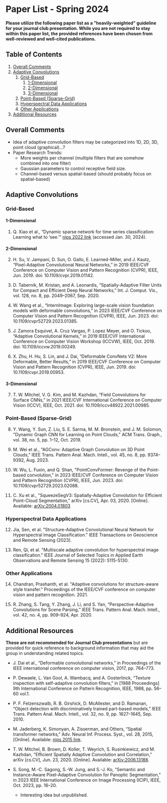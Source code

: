 # Paper List - Spring 2024
**Please utilize the following paper list as a "heavily-weighted" guideline for your journal club presentation. While you are not required to stay within this paper list, the provided references have been chosen from well-reviewed and well-cited publications.**

## Table of Contents
1. [Overall Comments](#overall-comments)
1. [Adaptive Convolutions](#adaptive-convolutions)
    1. [Grid-Based](#grid-based)
        1. [1-Dimensional](#1-dimensional)
        1. [2-Dimensional](#2-dimensional)
        1. [3-Dimensional](#3-dimensional)
    1. [Point-Based (Sparse-Grid)](#point-based-sparse-grid)
    1. [Hyperspectral Data Applications](#hyperspectral-data-applications)
    1. [Other Applications](#other-applications)
1. [Additional Resources](#additional-resources)

## Overall Comments
- Idea of adaptive convolution filters may be categorized into 1D, 2D, 3D, point cloud (graphical)…?
- Paper Research Trends:
    - More weights per channel (multiple filters that are somehow combined into one filter)
    - Gaussian parameters to control receptive field size.
    - Channel-based versus spatial-based (should probably focus on spatial-based)

## Adaptive Convolutions

### Grid-Based

#### 1-Dimensional

1. Q. Xiao et al., “Dynamic sparse network for time series classification: Learning what to ‘see.’” [nips 2022 link](https://proceedings.neurips.cc/paper_files/paper/2022/file/6b055b95d689b1f704d8f92191cdb788-Paper-Conference.pdf) (accessed Jan. 30, 2024).

#### 2-Dimensional

2. H. Su, V. Jampani, D. Sun, O. Gallo, E. Learned-Miller, and J. Kautz, “Pixel-Adaptive Convolutional Neural Networks,” in 2019 IEEE/CVF Conference on Computer Vision and Pattern Recognition (CVPR), IEEE, Jun. 2019. doi: 10.1109/cvpr.2019.01142.

3. D. Tabernik, M. Kristan, and A. Leonardis, “Spatially-Adaptive Filter Units for Compact and Efficient Deep Neural Networks,” Int. J. Comput. Vis., vol. 128, no. 8, pp. 2049–2067, Sep. 2020.

4. W. Wang et al., “InternImage: Exploring large-scale vision foundation models with deformable convolutions,” in 2023 IEEE/CVF Conference on Computer Vision and Pattern Recognition (CVPR), IEEE, Jun. 2023. doi: 10.1109/cvpr52729.2023.01385.

5. J. Zamora Esquivel, A. Cruz Vargas, P. Lopez Meyer, and O. Tickoo, “Adaptive Convolutional Kernels,” in 2019 IEEE/CVF International Conference on Computer Vision Workshop (ICCVW), IEEE, Oct. 2019. doi: 10.1109/iccvw.2019.00249.

6. X. Zhu, H. Hu, S. Lin, and J. Dai, “Deformable ConvNets V2: More Deformable, Better Results,” in 2019 IEEE/CVF Conference on Computer Vision and Pattern Recognition (CVPR), IEEE, Jun. 2019. doi: 10.1109/cvpr.2019.00953.

#### 3-Dimensional

7. T. W. Mitchel, V. G. Kim, and M. Kazhdan, “Field Convolutions for Surface CNNs,” in 2021 IEEE/CVF International Conference on Computer Vision (ICCV), IEEE, Oct. 2021. doi: 10.1109/iccv48922.2021.00985.

### Point-Based (Sparse-Grid)

8. Y. Wang, Y. Sun, Z. Liu, S. E. Sarma, M. M. Bronstein, and J. M. Solomon, "Dynamic Graph CNN for Learning on Point Clouds," ACM Trans. Graph., vol. 38, no. 5, pp. 1–12, Oct. 2019.

9. M. Wei et al., "AGConv: Adaptive Graph Convolution on 3D Point Clouds," IEEE Trans. Pattern Anal. Mach. Intell., vol. 45, no. 8, pp. 9374–9392, Aug. 2023.

10. W. Wu, L. Fuxin, and Q. Shan, "PointConvFormer: Revenge of the Point-based convolution," in 2023 IEEE/CVF Conference on Computer Vision and Pattern Recognition (CVPR), IEEE, Jun. 2023. doi: 10.1109/cvpr52729.2023.02088.

11. C. Xu et al., "SqueezeSegV3: Spatially-Adaptive Convolution for Efficient Point-Cloud Segmentation," arXiv [cs.CV], Apr. 03, 2020. [Online]. Available: [arXiv:2004.01803](http://arxiv.org/abs/2004.01803)


### Hyperspectral Data Applications

12. Jia, Sen, et al. "Structure-Adaptive Convolutional Neural Network for Hyperspectral Image Classification." IEEE Transactions on Geoscience and Remote Sensing (2023).

13. Ren, Qi, et al. "Multiscale adaptive convolution for hyperspectral image classification." IEEE Journal of Selected Topics in Applied Earth Observations and Remote Sensing 15 (2022): 5115-5130.


### Other Applications

14. Chandran, Prashanth, et al. "Adaptive convolutions for structure-aware style transfer." Proceedings of the IEEE/CVF conference on computer vision and pattern recognition. 2021.

15. R. Zhang, S. Tang, Y. Zhang, J. Li, and S. Yan, “Perspective-Adaptive Convolutions for Scene Parsing,” IEEE Trans. Pattern Anal. Mach. Intell., vol. 42, no. 4, pp. 909–924, Apr. 2020.


## Additional Resources
**These are not recommended for Journal Club presentations** but are provided for quick reference to background information that may aid the group in understanding related topics.

- J. Dai et al., “Deformable convolutional networks,” in Proceedings of the IEEE international conference on computer vision, 2017, pp. 764–773.

- P. Dewaele, L. Van Gool, A. Wambacq, and A. Oosterlinck, “Texture inspection with self-adaptive convolution filters,” in [1988 Proceedings] 9th International Conference on Pattern Recognition, IEEE, 1988, pp. 56–60 vol.1.

- P. F. Felzenszwalb, R. B. Girshick, D. McAllester, and D. Ramanan, “Object detection with discriminatively trained part-based models,” IEEE Trans. Pattern Anal. Mach. Intell., vol. 32, no. 9, pp. 1627–1645, Sep. 2010.

- M. Jaderberg, K. Simonyan, A. Zisserman, and Others, “Spatial transformer networks,” Adv. Neural Inf. Process. Syst., vol. 28, 2015, [Online]. Available: [nips 2015 link](https://proceedings.neurips.cc/paper_files/paper/2015/file/33ceb07bf4eeb3da587e268d663aba1a-Paper.pdf).

- T. W. Mitchel, B. Brown, D. Koller, T. Weyrich, S. Rusinkiewicz, and M. Kazhdan, “Efficient Spatially Adaptive Convolution and Correlation,” arXiv [cs.CV], Jun. 23, 2020. [Online]. Available: [arXiv:2006.13188](http://arxiv.org/abs/2006.13188).

- S. Song, M.-C. Sagong, S.-W. Jung, and S.-J. Ko, “Semantic and Instance-Aware Pixel-Adaptive Convolution for Panoptic Segmentation,” in 2023 IEEE International Conference on Image Processing (ICIP), IEEE, Oct. 2023, pp. 16–20.
    - Interesting idea but unpublished.
